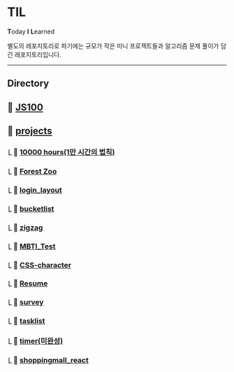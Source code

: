 # TIL

**T**oday **I** **L**earned

별도의 레포지토리로 파기에는 규모가 작은 미니 프로젝트들과 알고리즘 문제 풀이가 담긴 레포지토리입니다.

- - -
## Directory
## 📁 [JS100](https://github.com/sasha1107/TIL/tree/main/JS100)<br>
## 📁 [projects](https://github.com/sasha1107/TIL/tree/main/projects)<br>
### ⎿ 🔗 [10000 hours(1만 시간의 법칙)](https://sasha1107.github.io/TIL/projects/10000_hours/)<br>
### ⎿ 🔗 [Forest Zoo](https://sasha1107.github.io/TIL/projects/forest_zoo/)<br>
### ⎿ 🔗 [login_layout](https://sasha1107.github.io/TIL/projects/login_layout/)<br>
### ⎿ 🔗 [bucketlist](https://sasha1107.github.io/TIL/projects/bucketlist/)<br>
### ⎿ 🔗 [zigzag](https://sasha1107.github.io/TIL/projects/zigzag/)<br>
### ⎿ 🔗 [MBTI_Test](https://sasha1107.github.io/TIL/projects/MBTI_Test/)<br>
### ⎿ 🔗 [CSS-character](https://sasha1107.github.io/TIL/projects/CSS-character/)<br>
### ⎿ 🔗 [Resume](https://sasha1107.github.io/TIL/projects/Resume/)<br>
### ⎿ 🔗 [survey](https://sasha1107.github.io/TIL/projects/survey/)<br>
### ⎿ 🔗 [tasklist](https://sasha1107.github.io/TIL/projects/tasklist/)<br>
### ⎿ 🔗 [timer(미완성)](https://sasha1107.github.io/TIL/projects/timer/)<br>
### ⎿ 🔗 [shoppingmall_react](https://sasha1107.github.io/TIL/projects/shoppingmall_react/)<br>
